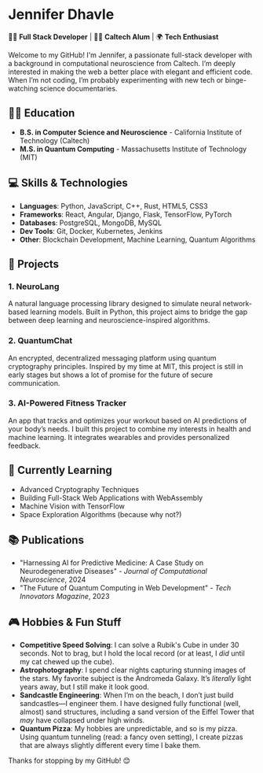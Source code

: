 # Jennifer Dhavle

👩‍💻 **Full Stack Developer** | 🧑‍🔬 **Caltech Alum** | 🌍 **Tech Enthusiast**

Welcome to my GitHub! I'm Jennifer, a passionate full-stack developer with a background in computational neuroscience from Caltech. I’m deeply interested in making the web a better place with elegant and efficient code. When I’m not coding, I’m probably experimenting with new tech or binge-watching science documentaries.  

## 🧑‍🎓 Education

- **B.S. in Computer Science and Neuroscience** - California Institute of Technology (Caltech)
- **M.S. in Quantum Computing** - Massachusetts Institute of Technology (MIT)

## 💻 Skills & Technologies

- **Languages**: Python, JavaScript, C++, Rust, HTML5, CSS3
- **Frameworks**: React, Angular, Django, Flask, TensorFlow, PyTorch
- **Databases**: PostgreSQL, MongoDB, MySQL
- **Dev Tools**: Git, Docker, Kubernetes, Jenkins
- **Other**: Blockchain Development, Machine Learning, Quantum Algorithms

## 🔧 Projects

### 1. **NeuroLang**  
A natural language processing library designed to simulate neural network-based learning models. Built in Python, this project aims to bridge the gap between deep learning and neuroscience-inspired algorithms.

### 2. **QuantumChat**  
An encrypted, decentralized messaging platform using quantum cryptography principles. Inspired by my time at MIT, this project is still in early stages but shows a lot of promise for the future of secure communication.

### 3. **AI-Powered Fitness Tracker**  
An app that tracks and optimizes your workout based on AI predictions of your body’s needs. I built this project to combine my interests in health and machine learning. It integrates wearables and provides personalized feedback.

## 🌱 Currently Learning

- Advanced Cryptography Techniques
- Building Full-Stack Web Applications with WebAssembly
- Machine Vision with TensorFlow
- Space Exploration Algorithms (because why not?)

## 📚 Publications

- "Harnessing AI for Predictive Medicine: A Case Study on Neurodegenerative Diseases" - *Journal of Computational Neuroscience*, 2024
- "The Future of Quantum Computing in Web Development" - *Tech Innovators Magazine*, 2023

## 🎮 Hobbies & Fun Stuff

- **Competitive Speed Solving**: I can solve a Rubik's Cube in under 30 seconds. Not to brag, but I hold the local record (or at least, I *did* until my cat chewed up the cube).
- **Astrophotography**: I spend clear nights capturing stunning images of the stars. My favorite subject is the Andromeda Galaxy. It’s *literally* light years away, but I still make it look good.
- **Sandcastle Engineering**: When I’m on the beach, I don’t just build sandcastles—I engineer them. I have designed fully functional (well, almost) sand structures, including a sand version of the Eiffel Tower that *may* have collapsed under high winds.
- **Quantum Pizza**: My hobbies are unpredictable, and so is my pizza. Using quantum tunneling (read: a fancy oven setting), I create pizzas that are always slightly different every time I bake them.


Thanks for stopping by my GitHub! 😊
